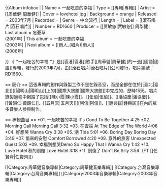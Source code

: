{{Album infobox | <!-- See Wikipedia:WikiProject_Albums -->
|  Name        = 一起吃苦的幸福
|  Type        = [[專輯|專輯]]
|  Artist      = [[周華健|周華健]]
|  Cover       = lovehotel.jpg
|  Background  = orange
|  Released    = 2003年7月
|  Recorded    = 
|  Genre       = 中文流行
|  Length      = 
|  Label       = [[滾石唱片|滾石唱片]]
|  Number      = RD1660
|  Producer    = [[贾敏恕|贾敏恕]] 周华健
|  Last album  = 忘憂草<br/>(2001年)
|  This album  = 一起吃苦的幸福<br />(2003年)
|  Next album  = [[雨人_(唱片)|雨人]]<br />(2006年)

}}
《'''一起吃苦的幸福'''》是[[香港|香港]]歌手[[周華健|周華健]]的一張[[國語|國語]]專輯，發行於2003年7月，由[[滾石唱片|滾石唱片]]公司發行，唱片編號：RD1660。

== 簡介 ==
這張專輯的創作與錄製工作不是在錄音室，而是全部在位於[[臺北|臺北]][[陽明山|陽明山]]上的[[國際大旅館|國際大旅館]]中完成的，歷時15天。唱片錄製過程中網路了包括[[陳小霞|陳小霞]]、[[伍佰|伍佰]]、[[潘協慶|潘協慶]]、[[黃韻仁|黃韻仁]]、[[五月天|五月天]][[阿信|阿信]]、[[鍾興民|鍾興民]]在內的眾多音樂人參與制作。

== 專輯曲目 ==
*01. 一起吃苦的幸福 It's Good To Be Together 4:25
*02. Morning Call Morning Call 3:32
*03. 在雲端 At The Edge of The World 4:06
*04. 好想哭 Wanna Cry 3:38
*05. 潮 Tide 5:01
*06. Boring Day Boring Day 3:49
*07. 借來的安慰 Comfort Borrowed 4:20
*08. 意外的旅客 Unexpected Guest 5:02
*09. 幸福到想哭Demo So Happy That I Wanna Cry 1:42
*10. Love Hotel 秋的別館 Love Hotel 3:18
*11. 別傻了 Don't Be Silly 3:56（FT [[任賢齊|任賢齊]]）

[[Category:周華健音樂專輯|Category:周華健音樂專輯]]
[[Category:台灣音樂專輯|Category:台灣音樂專輯]]
[[Category:2003年音樂專輯|Category:2003年音樂專輯]]